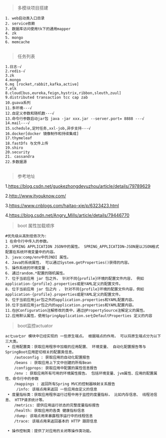 >多模块项目搭建 
```
1. web启动类入口目录
2. service依赖
3. 数据库访问使用tk下的通用mapper
4. zk
5. mongo
6. memcache


```


>任务列表
```
1.日志-√
2.redis-√
3.zk
4.mongo
6.mq [rocket,rabbit,kafka,active]
7.elk
8.cloud[bus,eureka,feign,hystrix,ribbon,sleuth,zuul]
9.distributed transaction tcc cap zab
10.guava系列
11.多环境---√
12.自定义参数和随机数---√
13.命令行参数启动jar包 java -jar xxx.jar --server.port= 8888 ---√
14.mail---√
15.schedule,定时任务,xxl-job,异步支持---√
16.docker[docker 镜像制作和持续集成]
17.thymeleaf
18.fastDfs 与文件上传
19.shiro
20.security
21. cassandra
22.多数据源


```

>参考地址

1.https://blog.csdn.net/guokezhongdeyuzhou/article/details/79789629

2.http://www.ityouknow.com/ 

3.https://www.cnblogs.com/haitao-xie/p/6323423.html

4.https://blog.csdn.net/Angry_Mills/article/details/79446770


>boot 属性加载顺序
```
#优先级从高到低依次为:
1 在命令行中传入的参数。
2. SPRING APPLICATION JSON中的属性。 SPRING_APPLICATION—JSON是以JSON格式配置在系统环境变量中的内容。
3. java:comp/env中的JNDI 属性。
4. Java的系统属性， 可以通过System.getProperties()获得的内容。
5. 操作系统的环境变量 。
6. 通过random.*配置的随机属性。
7. 位于当前应用 jar 包之外， 针对不同{profile}环境的配置文件内容， 例如application-{profile}.properties或是YAML定义的配置文件。
8. 位于当前应用 jar 包之内 ， 针对不同{profile}环境的配置文件内容，例如application-{profile}.properties或是YAML定义的配置文件。
9. 位于当前应用jar包之外的application.properties和YAML配置内容。
10.位于当前应用jar包之内的application.properties和YAML配置内容。
11.在@Configuration注解修改的类中，通过@PropertySource注解定义的属性。
12.应用默认属性，使用SpringApplication.se七DefaultProperties 定义的内容

```
>boot监控actuator
```
ac七ua七or 模块中已经实现的 一些原生端点。 根据端点的作用， 可以将原生端点分为以下三大类。
 • 应用配置类：获取应用程序中加载的应用配置、 环境变量、 自动化配置报告等与 SpringBoot应用密切相关的配置类信息。
    /autoconfig : 获取应用的自动化配置报告
    /beans : 获取应用上下文中创建的所有Bean
    /configprops: 获取应用中配置的属性信息报告
    /env : 获取应用所有可用的环境属性报告。 包括环境变量、jvm属性、应用的配置属性、命令行中的参数
    /mappings : 返回所有Spring MVC的控制器映射关系报告
     /info: 该端点用来返回 一些应用自定义的信息
 • 度量指标类：获取应用程序运行过程中用于监控的度量指标， 比如内存信息、 线程池信息、 HTTP请求统计等。
    /metrics: 提供应用运行状态的完整度量指标报告
    /health: 获取应用的各类 健康指标信息
    /dump: 该端点用来暴露程序运行中的线程信息
    /trace: 该端点用来返回基本的 HTTP 跟踪信息
     
 • 操作控制类：提供了对应用的关闭等操作类功能。
 
```